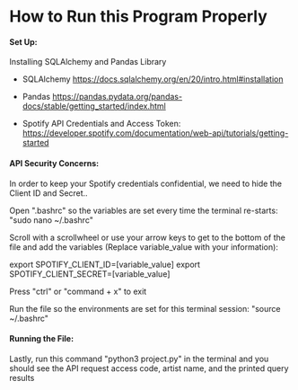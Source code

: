 # How to Run this Program Properly

#### Set Up:

Installing SQLAlchemy and Pandas Library

 - SQLAlchemy
 https://docs.sqlalchemy.org/en/20/intro.html#installation
 - Pandas
  https://pandas.pydata.org/pandas-docs/stable/getting_started/index.html

 - Spotify API Credentials and Access Token:
https://developer.spotify.com/documentation/web-api/tutorials/getting-started

#### API Security Concerns:

In order to keep your Spotify credentials confidential, 
we need to hide the Client ID and Secret..

Open ".bashrc" so the variables are set every time the terminal re-starts: "sudo nano ~/.bashrc"

Scroll with a scrollwheel or use your arrow keys to get to the bottom of the file and add the variables (Replace variable_value with your information):

export SPOTIFY_CLIENT_ID=[variable_value]
export SPOTIFY_CLIENT_SECRET=[variable_value]

Press "ctrl" or "command + x" to exit

Run the file so the environments are set for this terminal session: "source ~/.bashrc"

#### Running the File: 
Lastly, run this command "python3 project.py" in the terminal and you should see the API request access code, artist name, and the printed query results